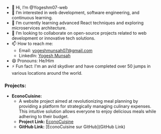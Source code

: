 - 👋 Hi, I’m @Yogeshm07-web
- 👀 I’m interested in web development, software engineering, and continuous learning.
- 🌱 I’m currently learning advanced React techniques and exploring microservices architecture.
- 💞️ I’m looking to collaborate on open-source projects related to web development or innovative tech solutions.
- 📫 How to reach me:
  - Email: [yogeshmunsah07@gmail.com](mailto:yogeshmunsah07@gmail.com)
  - LinkedIn: [Yogesh Munsah](https://www.linkedin.com/in/yogesh-munsah-05b31618a)
- 😄 Pronouns: He/Him
- ⚡ Fun fact: I'm an avid skydiver and have completed over 50 jumps in various locations around the world.

### Projects:
- **EconoCuisine:**
  - A website project aimed at revolutionizing meal planning by providing a platform for strategically managing culinary expenses. This intuitive solution allows everyone to enjoy delicious meals while adhering to their budget.
  - **Project Link:** [EconoCuisine](https://econocuisine-ceeba081e957.herokuapp.com/)
  - **GitHub Link:** [EconoCuisine sur GitHub](GitHub Link)

